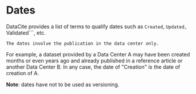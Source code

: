 # Dates

DataCite provides a list of terms to qualify dates such as ```Created```, ```Updated, ```Validated```, etc.
```
The dates involve the publication in the data center only.
```
 
For example, a dataset provided by a Data Center A may have been created months or even years ago and already published in a reference article or another Data Center B. In any case, the date of "Creation" is the date of creation of A.


**Note**: dates have not to be used as versioning. 

